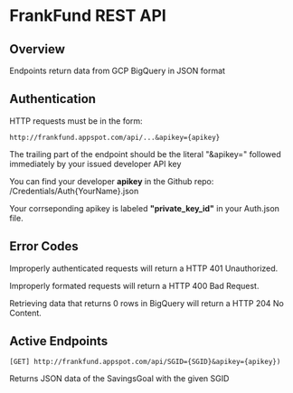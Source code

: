 # FrankFund REST API

## Overview
Endpoints return data from GCP BigQuery in JSON format

## Authentication
HTTP requests must be in the form:

```http://frankfund.appspot.com/api/...&apikey={apikey}```

The trailing part of the endpoint should be the literal "&apikey="
followed immediately by your issued developer API key

You can find your developer **apikey** in the Github repo:
    /Credentials/Auth{YourName}.json

Your corrseponding apikey is labeled **"private_key_id"** in your Auth.json file.

## Error Codes
Improperly authenticated requests will return a HTTP 401 Unauthorized.

Improperly formated requests will return a HTTP 400 Bad Request.

Retrieving data that returns 0 rows in BigQuery will return a HTTP 204 No Content.


## Active Endpoints

```[GET] http://frankfund.appspot.com/api/SGID={SGID}&apikey={apikey})```

Returns JSON data of the SavingsGoal with the given SGID
